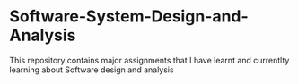 # Software-System-Design-and-Analysis
This repository contains major assignments that I have learnt and currentlty learning about Software design and analysis
